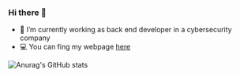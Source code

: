 ### Hi there 👋

- 💼 I’m currently working as back end developer in a cybersecurity company
- 💻 You can fing my webpage [here](https://mattiariola.github.io/react-gh-pages/)

![Anurag's GitHub stats](https://github-readme-stats.vercel.app/api?username=mattiariola&show_icons=true&theme=dark)

<!--
**MattiaRiola/MattiaRiola** is a ✨ _special_ ✨ repository because its `README.md` (this file) appears on your GitHub profile.

Here are some ideas to get you started:

- 🔭 I’m currently working on ...
- 🌱 I’m currently learning ...
- 👯 I’m looking to collaborate on ...

- 💬 Ask me about ...
- 📫 How to reach me: ...
- 😄 Pronouns: ...
- ⚡ Fun fact: ...
-->
